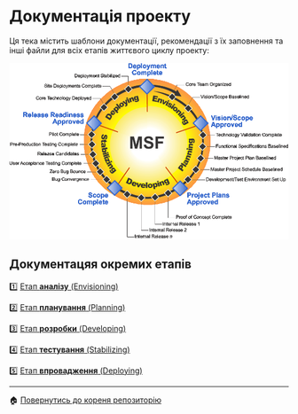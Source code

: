 # Документація проекту
Ця тека містить шаблони документації, рекомендації з їх заповнення та інші файли для всіх етапів життєвого циклу проекту:

![](/docs/images/resources/MSF%20process%20model.gif)

## Документацяя окремих етапів

:one: [Етап **аналізу** (Envisioning)](/docs/1.Envisioning/README.md)

:two: [Етап **планування** (Planning)](/docs/2.Planning/README.md)

:three: [Етап **розробки** (Developing)](/docs/3.Developing/README.md)

:four: [Етап **тестування** (Stabilizing)](/docs/4.Stabilizing/README.md)

:five: [Етап **впровадження** (Deploying)](/docs/5.Deploying/README.md)

---
:house: [Повернутись до кореня репозиторію](/README.md)
